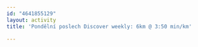 ```yaml
---
id: "4641855129"
layout: activity
title: 'Pondělní poslech Discover weekly: 6km @ 3:50 min/km'

---
```

